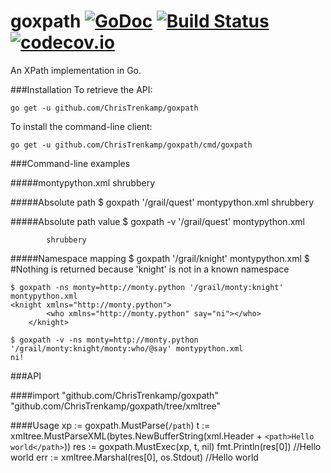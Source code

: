 # goxpath [![GoDoc](https://godoc.org/gopkg.in/src-d/go-git.v2?status.svg)](https://godoc.org/github.com/ChrisTrenkamp/goxpath) [![Build Status](https://travis-ci.org/ChrisTrenkamp/goxpath.svg?branch=master)](https://travis-ci.org/ChrisTrenkamp/goxpath)  [![codecov.io](https://codecov.io/github/ChrisTrenkamp/goxpath/coverage.svg?branch=master)](https://codecov.io/github/ChrisTrenkamp/goxpath?branch=master)
An XPath implementation in Go.

###Installation
To retrieve the API:

    go get -u github.com/ChrisTrenkamp/goxpath

To install the command-line client:

    go get -u github.com/ChrisTrenkamp/goxpath/cmd/goxpath

###Command-line examples

#####montypython.xml
    <?xml version="1.0" encoding="UTF-8"?>
    <grail>
        <quest>
            <for>shrubbery</for>
        </quest>
        <knight xmlns="http://monty.python">
            <who say="ni!"/>
        </knight>
    </grail>

#####Absolute path
    $ goxpath '/grail/quest' montypython.xml
    <quest>
            <for>shrubbery</for>
        </quest>

#####Absolute path value
    $ goxpath -v '/grail/quest' montypython.xml

            shrubbery

#####Namespace mapping
    $ goxpath '/grail/knight' montypython.xml
    $ #Nothing is returned because 'knight' is not in a known namespace

    $ goxpath -ns monty=http://monty.python '/grail/monty:knight' montypython.xml
    <knight xmlns="http://monty.python">
            <who xmlns="http://monty.python" say="ni"></who>
        </knight>

    $ goxpath -v -ns monty=http://monty.python '/grail/monty:knight/monty:who/@say' montypython.xml
    ni!

###API

####import
    "github.com/ChrisTrenkamp/goxpath"
    "github.com/ChrisTrenkamp/goxpath/tree/xmltree"

####Usage
    xp := goxpath.MustParse(`/path`)
    t := xmltree.MustParseXML(bytes.NewBufferString(xml.Header + `<path>Hello world</path>`))
    res := goxpath.MustExec(xp, t, nil)
    fmt.Println(res[0]) //Hello world
    err := xmltree.Marshal(res[0], os.Stdout) //<path>Hello world</path>
